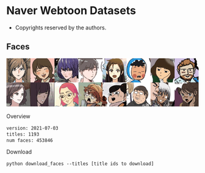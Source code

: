 # Naver Webtoon Datasets

* Copyrights reserved by the authors.

## Faces

![sample](./samples/faces.gif)


Overview
```
version: 2021-07-03
titles: 1193
num faces: 453846
```

Download
```
python download_faces --titles [title ids to download]
```
